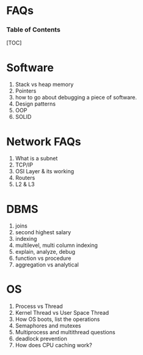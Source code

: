 <h1>FAQs</h1>

<h3>Table of Contents</h3>

[TOC]


# Software

1. Stack vs heap memory
1. Pointers
1. how to go about debugging a piece of software.
1. Design patterns
1. OOP
1. SOLID


# Network FAQs

1. What is a subnet
1. TCP/IP 
1. OSI Layer & its working
1. Routers
1. L2 & L3

# DBMS
1. joins
1. second highest salary
1. indexing
1. multilevel, multi column indexing
1. explain, analyze, debug
1. function vs procedure
1. aggregation vs analytical

# OS
1. Process vs Thread
1. Kernel Thread vs User Space Thread
1. How OS boots, list the operations
1. Semaphores and mutexes
1. Multiprocess and multithread questions
1. deadlock prevention
1. How does CPU caching work?
